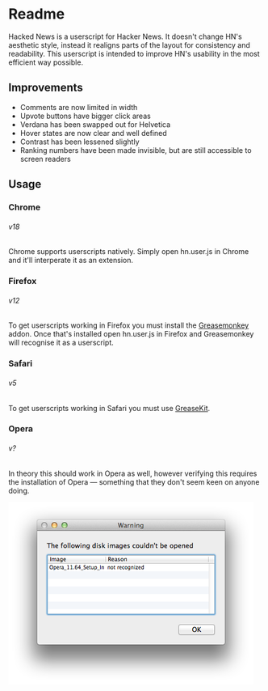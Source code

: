 # Readme

Hacked News is a userscript for Hacker News. It doesn't change HN's aesthetic
style, instead it realigns parts of the layout for consistency and readability.
This userscript is intended to improve HN's usability in the most efficient way
possible.

## Improvements

- Comments are now limited in width
- Upvote buttons have bigger click areas
- Verdana has been swapped out for Helvetica
- Hover states are now clear and well defined
- Contrast has been lessened slightly
- Ranking numbers have been made invisible, but are still accessible to screen
  readers

## Usage

### Chrome
###### v18

Chrome supports userscripts natively. Simply open hn.user.js in Chrome and it'll
interperate it as an extension.

### Firefox
###### v12

To get userscripts working in Firefox you must install the
[Greasemonkey](https://addons.mozilla.org/en-US/firefox/addon/greasemonkey/)
addon. Once that's installed open hn.user.js in Firefox and Greasemonkey will
recognise it as a userscript.

### Safari
###### v5

To get userscripts working in Safari you must use
[GreaseKit](http://8-p.info/greasekit/).

### Opera
###### v?

In theory this should work in Opera as well, however verifying this requires the
installation of Opera — something that they don't seem keen on anyone doing.

![I wonder why nobody uses this](/lol-opera.png)
